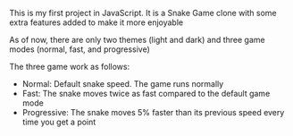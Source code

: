 This is my first project in JavaScript. It is a Snake Game clone with some extra features added to make it more enjoyable

As of now, there are only two themes (light and dark) and three game modes (normal, fast, and progressive)

The three game work as follows:

- Normal: Default snake speed. The game runs normally
- Fast: The snake moves twice as fast compared to the default game mode
- Progressive: The snake moves 5% faster than its previous speed every time you get a point
